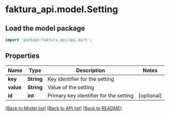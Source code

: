 # faktura_api.model.Setting

## Load the model package
```dart
import 'package:faktura_api/api.dart';
```

## Properties
Name | Type | Description | Notes
------------ | ------------- | ------------- | -------------
**key** | **String** | Key identifier for the setting | 
**value** | **String** | Value of the setting | 
**id** | **int** | Primary key identifier for the setting | [optional] 

[[Back to Model list]](../README.md#documentation-for-models) [[Back to API list]](../README.md#documentation-for-api-endpoints) [[Back to README]](../README.md)


